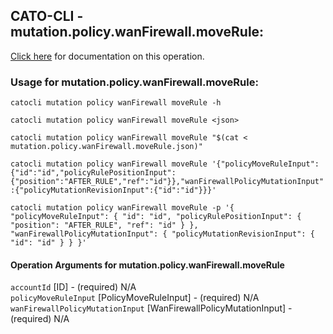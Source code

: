 
## CATO-CLI - mutation.policy.wanFirewall.moveRule:
[Click here](https://api.catonetworks.com/documentation/#mutation-mutation.policy.wanFirewall.moveRule) for documentation on this operation.

### Usage for mutation.policy.wanFirewall.moveRule:

`catocli mutation policy wanFirewall moveRule -h`

`catocli mutation policy wanFirewall moveRule <json>`

`catocli mutation policy wanFirewall moveRule "$(cat < mutation.policy.wanFirewall.moveRule.json)"`

`catocli mutation policy wanFirewall moveRule '{"policyMoveRuleInput":{"id":"id","policyRulePositionInput":{"position":"AFTER_RULE","ref":"id"}},"wanFirewallPolicyMutationInput":{"policyMutationRevisionInput":{"id":"id"}}}'`

`catocli mutation policy wanFirewall moveRule -p '{
    "policyMoveRuleInput": {
        "id": "id",
        "policyRulePositionInput": {
            "position": "AFTER_RULE",
            "ref": "id"
        }
    },
    "wanFirewallPolicyMutationInput": {
        "policyMutationRevisionInput": {
            "id": "id"
        }
    }
}'`


#### Operation Arguments for mutation.policy.wanFirewall.moveRule ####

`accountId` [ID] - (required) N/A    
`policyMoveRuleInput` [PolicyMoveRuleInput] - (required) N/A    
`wanFirewallPolicyMutationInput` [WanFirewallPolicyMutationInput] - (required) N/A    
